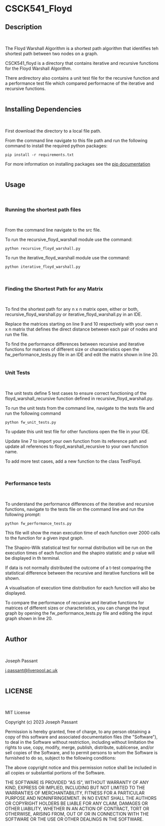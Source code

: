 # **CSCK541_Floyd**

## **Description**
<br>

The Floyd Warshall Algorithm is a shortest path algorithm that identifies teh shortest path between  two nodes on a graph.<br>

CSCK541_floyd is a directory that contains iterative and recursive functions for the Floyd Warshall Algorithm. <br>

There ardirectory also contains a unit test file for the recursive function and a performance test file which compared performacne of the iterative and recursive functions.<br>
<br>

## **Installing Dependencies**
<br>

First download the directory to a local file path.<br>

From the command line navigate to this file path and run the following command to install the required python packages:<br>
```
pip install -r requirements.txt
```
For more information on installing packages see the [pip documentation](https://pip.pypa.io/en/stable/user_guide/#installing-packages)<br>
<br>

## **Usage**
<br>

### **Running the shortest path files**
<br>

From the command line navigate to the src file. <br>

To run the recursive_floyd_warshall module use the command:

```
python recursive_floyd_warshall.py
```

To run the iterative_floyd_warshall module use the command:

```
python iterative_floyd_warshall.py
```
<br>

### **Finding the Shortest Path for any Matrix**
<br>

To find the shortest path for any n x n matrix open, either or both, recursive_floyd_warshall.py or iterative_floyd_warshall.py in an IDE.<br>

Replace the matrices starting on line 9 and 10 respectively with your own n x n matrix that defines the direct distance between each pair of nodes and run the file.<br>

To find the performance differences between recursive and iterative functions for matrices of different size or characteristics open the fw_performance_tests.py file in an IDE and  edit the matrix shown in line 20.<br>
<br>

### **Unit Tests**
<br>

The unit tests define 5 test cases to ensure correct functioning of the floyd_warshall_recursive function defined in recursive_floyd_warshall.py.<br>

To run the unit tests from the command line, navigate to the tests file and run the following command<br>

```
python fw_unit_tests.py
```
To update this unit test file for other functions open the file in your IDE. 

Update line 7 to import your own function from its reference path and update all references to floyd_warshall_recursive to your own function name.<br>

To add more test cases, add a new function to the class TestFloyd. <br>

<br>

### **Performance tests**
<br>

To understand the performance differences of the iterative and recursive functions, navigate to the tests file on the command line and run the following prompt:<br>

```
python fw_performance_tests.py
```

This file will show the mean execution time of each function over 2000 calls to the function for a given input graph. <br>

The Shapiro-Wilk statistical test for normal distribution will be run on the execution times of each function and the shapiro statistic and p value will be displayed in th terminal. <br>

If data is not normally distributed the outcome of a t-test comparing the statistical difference between the recursive and iterative functions will be shown.<br>

A visualisation of  execution time distribution for each function will also be displayed.<br>

To compare the performance of recursive and iterative functions for matrices of different sizes or characteristics, you can change the input graph by opening the fw_performance_tests.py file and editing the input graph shown in line 20.<br>
<br>

## **Author**
<br>

Joseph Passant<br>

j.passant@liverpool.ac.uk<br>
<br>

## **LICENSE**
<bR>

MIT License

Copyright (c) 2023 Joseph Passant

Permission is hereby granted, free of charge, to any person obtaining a copy
of this software and associated documentation files (the "Software"), to deal
in the Software without restriction, including without limitation the rights
to use, copy, modify, merge, publish, distribute, sublicense, and/or sell
copies of the Software, and to permit persons to whom the Software is
furnished to do so, subject to the following conditions:

The above copyright notice and this permission notice shall be included in all
copies or substantial portions of the Software.

THE SOFTWARE IS PROVIDED "AS IS", WITHOUT WARRANTY OF ANY KIND, EXPRESS OR
IMPLIED, INCLUDING BUT NOT LIMITED TO THE WARRANTIES OF MERCHANTABILITY,
FITNESS FOR A PARTICULAR PURPOSE AND NONINFRINGEMENT. IN NO EVENT SHALL THE
AUTHORS OR COPYRIGHT HOLDERS BE LIABLE FOR ANY CLAIM, DAMAGES OR OTHER
LIABILITY, WHETHER IN AN ACTION OF CONTRACT, TORT OR OTHERWISE, ARISING FROM,
OUT OF OR IN CONNECTION WITH THE SOFTWARE OR THE USE OR OTHER DEALINGS IN THE
SOFTWARE.
